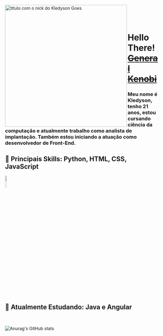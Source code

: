 <img src="https://b.catgirlsare.sexy/Vad_Iuw5.png" min-width="400px" max-width="400px" width="400px" align="left" alt="título com o nick do Kledyson Goes"><br/><br/><br/>

# Hello There! <a href="https://www.youtube.com/watch?v=rEq1Z0bjdwc&ab_channel=ShortClips">~~General Kenobi~~</a>
### Meu nome é Kledyson, tenho 21 anos, estou cursando ciência da computação e atualmente trabalho como analista de implantação. Também estou iniciando a atuação como desenvolvedor de Front-End.

## :cherry_blossom: Principais Skills: <strong>Python, HTML, CSS, JavaScript</strong>
<img src="https://cdn.jsdelivr.net/gh/devicons/devicon/icons/html5/html5-plain-wordmark.svg" width="10%" />

## :seedling: Atualmente Estudando: <strong>Java e Angular</strong>
<br>

![Anurag's GitHub stats](https://github-readme-stats.vercel.app/api?username=bllurryyk&show_icons=true&theme=radical)


<!-- # Social
<a href="#"><img src=""></a>
<a href="#"><img src=""></a>
<a href="#"><img src=""></a>
<a href="#"><img src=""></a> -->


